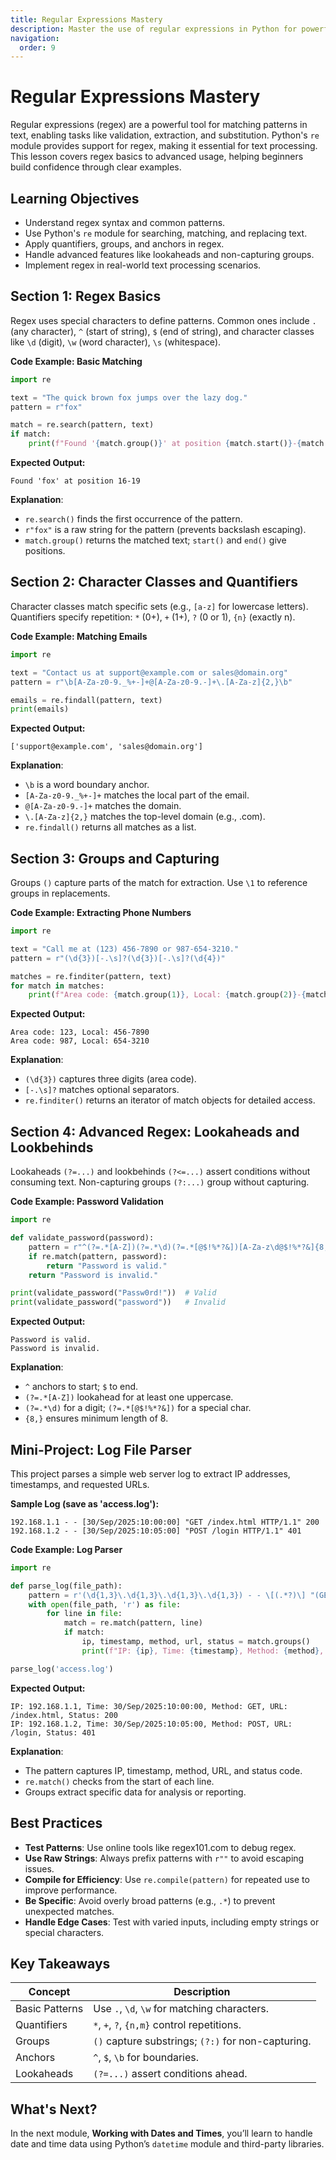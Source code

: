 ```yaml
---
title: Regular Expressions Mastery
description: Master the use of regular expressions in Python for powerful text pattern matching, searching, and manipulation.
navigation:
  order: 9
---
```



# Regular Expressions Mastery

Regular expressions (regex) are a powerful tool for matching patterns in text, enabling tasks like validation, extraction, and substitution. Python's `re` module provides support for regex, making it essential for text processing. This lesson covers regex basics to advanced usage, helping beginners build confidence through clear examples.

## Learning Objectives
- Understand regex syntax and common patterns.
- Use Python's `re` module for searching, matching, and replacing text.
- Apply quantifiers, groups, and anchors in regex.
- Handle advanced features like lookaheads and non-capturing groups.
- Implement regex in real-world text processing scenarios.

## Section 1: Regex Basics
Regex uses special characters to define patterns. Common ones include `.` (any character), `^` (start of string), `$` (end of string), and character classes like `\d` (digit), `\w` (word character), `\s` (whitespace).

**Code Example: Basic Matching**
```python
import re

text = "The quick brown fox jumps over the lazy dog."
pattern = r"fox"

match = re.search(pattern, text)
if match:
    print(f"Found '{match.group()}' at position {match.start()}-{match.end()}")
```

**Expected Output:**
```
Found 'fox' at position 16-19
```

**Explanation**:
- `re.search()` finds the first occurrence of the pattern.
- `r"fox"` is a raw string for the pattern (prevents backslash escaping).
- `match.group()` returns the matched text; `start()` and `end()` give positions.

## Section 2: Character Classes and Quantifiers
Character classes match specific sets (e.g., `[a-z]` for lowercase letters). Quantifiers specify repetition: `*` (0+), `+` (1+), `?` (0 or 1), `{n}` (exactly n).

**Code Example: Matching Emails**
```python
import re

text = "Contact us at support@example.com or sales@domain.org"
pattern = r"\b[A-Za-z0-9._%+-]+@[A-Za-z0-9.-]+\.[A-Za-z]{2,}\b"

emails = re.findall(pattern, text)
print(emails)
```

**Expected Output:**
```
['support@example.com', 'sales@domain.org']
```

**Explanation**:
- `\b` is a word boundary anchor.
- `[A-Za-z0-9._%+-]+` matches the local part of the email.
- `@[A-Za-z0-9.-]+` matches the domain.
- `\.[A-Za-z]{2,}` matches the top-level domain (e.g., .com).
- `re.findall()` returns all matches as a list.

## Section 3: Groups and Capturing
Groups `()` capture parts of the match for extraction. Use `\1` to reference groups in replacements.

**Code Example: Extracting Phone Numbers**
```python
import re

text = "Call me at (123) 456-7890 or 987-654-3210."
pattern = r"(\d{3})[-.\s]?(\d{3})[-.\s]?(\d{4})"

matches = re.finditer(pattern, text)
for match in matches:
    print(f"Area code: {match.group(1)}, Local: {match.group(2)}-{match.group(3)}")
```

**Expected Output:**
```
Area code: 123, Local: 456-7890
Area code: 987, Local: 654-3210
```

**Explanation**:
- `(\d{3})` captures three digits (area code).
- `[-.\s]?` matches optional separators.
- `re.finditer()` returns an iterator of match objects for detailed access.

## Section 4: Advanced Regex: Lookaheads and Lookbehinds
Lookaheads `(?=...)` and lookbehinds `(?<=...)` assert conditions without consuming text. Non-capturing groups `(?:...)` group without capturing.

**Code Example: Password Validation**
```python
import re

def validate_password(password):
    pattern = r"^(?=.*[A-Z])(?=.*\d)(?=.*[@$!%*?&])[A-Za-z\d@$!%*?&]{8,}$"
    if re.match(pattern, password):
        return "Password is valid."
    return "Password is invalid."

print(validate_password("Passw0rd!"))  # Valid
print(validate_password("password"))   # Invalid
```

**Expected Output:**
```
Password is valid.
Password is invalid.
```

**Explanation**:
- `^` anchors to start; `$` to end.
- `(?=.*[A-Z])` lookahead for at least one uppercase.
- `(?=.*\d)` for a digit; `(?=.*[@$!%*?&])` for a special char.
- `{8,}` ensures minimum length of 8.

## Mini-Project: Log File Parser
This project parses a simple web server log to extract IP addresses, timestamps, and requested URLs.

**Sample Log (save as 'access.log'):**
```
192.168.1.1 - - [30/Sep/2025:10:00:00] "GET /index.html HTTP/1.1" 200
192.168.1.2 - - [30/Sep/2025:10:05:00] "POST /login HTTP/1.1" 401
```

**Code Example: Log Parser**
```python
import re

def parse_log(file_path):
    pattern = r'(\d{1,3}\.\d{1,3}\.\d{1,3}\.\d{1,3}) - - \[(.*?)\] "(GET|POST) (.*?) HTTP/1\.1" (\d{3})'
    with open(file_path, 'r') as file:
        for line in file:
            match = re.match(pattern, line)
            if match:
                ip, timestamp, method, url, status = match.groups()
                print(f"IP: {ip}, Time: {timestamp}, Method: {method}, URL: {url}, Status: {status}")

parse_log('access.log')
```

**Expected Output:**
```
IP: 192.168.1.1, Time: 30/Sep/2025:10:00:00, Method: GET, URL: /index.html, Status: 200
IP: 192.168.1.2, Time: 30/Sep/2025:10:05:00, Method: POST, URL: /login, Status: 401
```

**Explanation**:
- The pattern captures IP, timestamp, method, URL, and status code.
- `re.match()` checks from the start of each line.
- Groups extract specific data for analysis or reporting.

## Best Practices
- **Test Patterns**: Use online tools like regex101.com to debug regex.
- **Use Raw Strings**: Always prefix patterns with `r""` to avoid escaping issues.
- **Compile for Efficiency**: Use `re.compile(pattern)` for repeated use to improve performance.
- **Be Specific**: Avoid overly broad patterns (e.g., `.*`) to prevent unexpected matches.
- **Handle Edge Cases**: Test with varied inputs, including empty strings or special characters.

## Key Takeaways

| Concept | Description |
|---------|-------------|
| Basic Patterns | Use `.`, `\d`, `\w` for matching characters. |
| Quantifiers | `*`, `+`, `?`, `{n,m}` control repetitions. |
| Groups | `()` capture substrings; `(?:)` for non-capturing. |
| Anchors | `^`, `$`, `\b` for boundaries. |
| Lookaheads | `(?=...)` assert conditions ahead. |

## What's Next?
In the next module, **Working with Dates and Times**, you’ll learn to handle date and time data using Python’s `datetime` module and third-party libraries.
